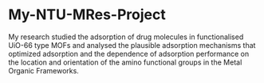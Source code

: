 # My-NTU-MRes-Project
My research studied the adsorption of drug molecules in functionalised UiO-66 type MOFs and analysed the plausible adsorption mechanisms that optimized adsorption and the dependence of adsorption performance on the location and orientation of the amino functional groups in the Metal Organic Frameworks.
